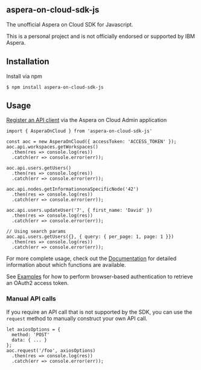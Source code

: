## aspera-on-cloud-sdk-js
The unofficial Aspera on Cloud SDK for Javascript.

This is a personal project and is not officially endorsed or supported by IBM Aspera.

## Installation
Install via npm
```
$ npm install aspera-on-cloud-sdk-js
```

## Usage
[Register an API client](https://ibmaspera.com/help/admin/organization/registering_an_api_client) via the Aspera on Cloud Admin application

```
import { AsperaOnCloud } from 'aspera-on-cloud-sdk-js'

const aoc = new AsperaOnCloud({ accessToken: 'ACCESS_TOKEN' });
aoc.api.workspaces.getWorkspaces()
  .then(res => console.log(res))
  .catch(err => console.error(err));

aoc.api.users.getUsers()
  .then(res => console.log(res))
  .catch(err => console.error(err));

aoc.api.nodes.getInformationonaSpecificNode('42')
  .then(res => console.log(res))
  .catch(err => console.error(err));

aoc.api.users.updateUser('7', { first_name: 'David' })
  .then(res => console.log(res))
  .catch(err => console.error(err));

// Using search params
aoc.api.users.getUsers({}, { query: { per_page: 1, page: 1 }})
  .then(res => console.log(res))
  .catch(err => console.error(err));
```

For more complete usage, check out the [Documentation](https://dwosk.github.io/aspera-on-cloud-sdk-js/interfaces/aspera_on_cloud.asperaoncloudapi.html) for detailed information about which functions are available.

See [Examples][examples] for how to perform browser-based authentication to retrieve an OAuth2 access token.

### Manual API calls
If you require an API call that is not supported by the SDK, you can use the `request` method to manually construct your own API call.

```
let axiosOptions = {
  method: 'POST'
  data: { ... }
};
aoc.request('/foo', axiosOptions)
  .then(res => console.log(res))
  .catch(err => console.error(err));
```

[examples]: https://github.com/dwosk/aspera-on-cloud-sdk-js/tree/develop/examples
